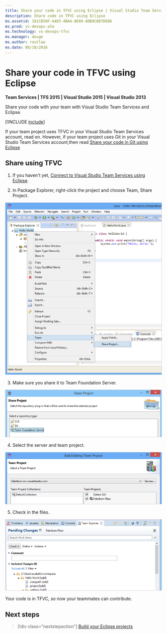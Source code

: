 ```yaml
---
title: Share your code in TFVC using Eclipse | Visual Studio Team Services
description: Share code in TFVC using Eclipse
ms.assetid: 181CB50F-44D3-4BA4-8E89-ADB9CB87DEB6
ms.prod: vs-devops-alm
ms.technology: vs-devops-tfvc
ms.manager: douge
ms.author: routlaw
ms.date: 08/10/2016
---
```


# Share your code in TFVC using Eclipse

**Team Services | TFS 2015 | Visual Studio 2015 | Visual Studio 2013**

Share your code with your team with Visual Studio Team Services and Eclipse.

[!INCLUDE [include](_shared/connect-eclipse-to-vso.md)]

If your team project uses TFVC in your Visual Studio Team Services account, read on. However, if your team project uses Git in your Visual Studio Team Services account,then read [Share your code in Git using Eclipse](../git/share-your-code-in-git-eclipse.md)

<a name="tfvc"></a>
## Share using TFVC

1. If you haven't yet, [Connect to Visual Studio Team Services using Eclipse](../accounts/connect-to-visual-studio-team-services.md#TEEConnect).

2. In Package Explorer, right-click the project and choose Team, Share Project.

 ![In the Package Explorer, the project's context menu, Team, Share Project](./_shared/_img/share-project.png)

3. Make sure you share it to Team Foundation Server.

 ![Share Project dialog box with tfvc selected](./_img/share-your-code-in-tfvc-eclipse/share-project-tfvc.png)

4. Select the server and team project.

 ![Select Team Project](../_shared/_img/add-existing-team-project.png)

5. Check in the files.

 ![Check in pending changes](./_img/share-your-code-in-tfvc-eclipse/checkin-changes-tfvc.png)

Your code is in TFVC, so now your teammates can contribute.

## Next steps

> [!div class="nextstepaction"]
> [Build your Eclipse projects](../build-release/apps/get-started/java-maven.md)



